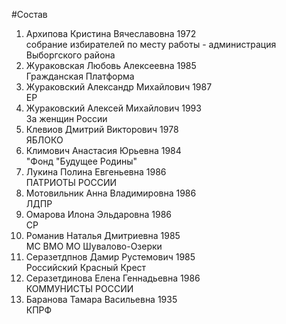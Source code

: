 #Состав
1. Архипова Кристина Вячеславовна 1972   
    собрание избирателей по месту работы - администрация Выборгского района
2. Жураковская Любовь Алексеевна 1985   
    Гражданская Платформа
3. Жураковский Александр Михайлович 1987   
    ЕР
4. Жураковский Алексей Михайлович 1993   
    За женщин России
5. Клевиов Дмитрий Викторович 1978   
    ЯБЛОКО
6. Климович Анастасия Юрьевна 1984   
    "Фонд "Будущее Родины"
7. Лукина Полина Евгеньевна 1986   
    ПАТРИОТЫ РОССИИ
8. Мотовильник Анна Владимировна 1986   
    ЛДПР
9. Омарова Илона Эльдаровна 1986   
    СР
10. Романив Наталья Дмитриевна 1985   
    МС ВМО МО Шувалово-Озерки
11. Серазетдпнов Дамир Рустемович 1985   
    Российский Красный Крест
12. Серазетдинова Елена Геннадьевна 1986   
    КОММУНИСТЫ РОССИИ
13. Баранова Тамара Васильевна 1935   
    КПРФ
